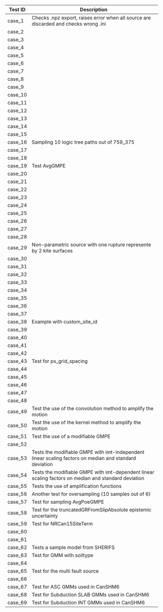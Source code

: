 | Test ID | Description |
|---------|-------------|
| case_1  | Checks .npz export, raises error when all source are discarded and checks wrong .ini | 
| case_2  | | 
| case_3  | | 
| case_4  | | 
| case_5  | |
| case_6  | | 
| case_7  | | 
| case_8  | | 
| case_9  | |
| case_10 | | 
| case_11 | | 
| case_12 | | 
| case_13 | | 
| case_14 | | 
| case_15 | | 
| case_16 | Sampling 10 logic tree paths out of 759_375 |
| case_17 | | 
| case_18 | | 
| case_19 | Test AvgGMPE | 
| case_20 | | 
| case_21 | | 
| case_22 | | 
| case_23 | | 
| case_24 | |
| case_25 | |
| case_26 | |
| case_27 | |
| case_28 | |
| case_29 | Non-parametric source with one rupture represente by 2 kite surfaces |
| case_30 | |
| case_31 | |
| case_32 | |
| case_33 | |
| case_34 | |
| case_35 | |
| case_36 | |
| case_37 | |
| case_38 | Example with custom_site_id|
| case_39 | |
| case_40 | |
| case_41 | |
| case_42 | |
| case_43 | Test for ps_grid_spacing |
| case_44 | |
| case_45 | |
| case_46 | |
| case_47 | |
| case_48 | |
| case_49 | Test the use of the convolution method to amplify the motion |
| case_50 | Test the use of the kernel method to amplify the motion |
| case_51 | Test the use of a modifiable GMPE |
| case_52 | |
| case_53 | Tests the modifiable GMPE with imt-independent linear scaling factors on median and standard deviation |
| case_54 | Tests the modifiable GMPE with imt-dependent linear scaling factors on median and standard deviation |
| case_55 | Tests the use of amplification functions |
| case_56 | Another test for oversampling (10 samples out of 6) |
| case_57 | Test for sampling AvgPoeGMPE |
| case_58 | Test for the truncatedGRFromSlipAbsolute epistemic uncertainty |
| case_59 | Test for NRCan15SiteTerm |
| case_60 | |
| case_61 | |
| case_62 | Tests a sample model from SHERIFS |
| case_63 | Test for GMM with soiltype |
| case_64 | |
| case_65 | Test for the multi fault source |
| case_66 | |
| case_67 | Test for ASC GMMs used in CanSHM6 |
| case_68 | Test for Subduction SLAB GMMs used in CanSHM6 |
| case_69 | Test for Subduction INT GMMs used in CanSHM6 |
